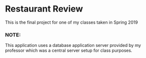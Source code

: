 # Restaurant Review
This is the final project for one of my classes taken in Spring 2019

### NOTE:
This application uses a database application server provided by my professor which was a central server setup for class purposes. 
